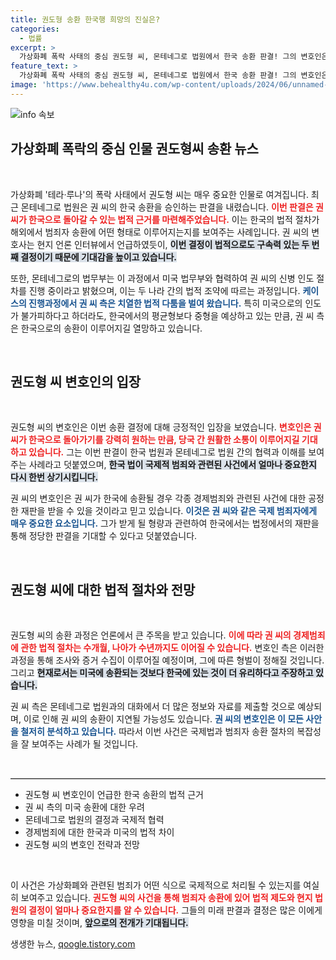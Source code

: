 ```yaml
---
title: 권도형 송환 한국행 희망의 진실은?
categories:
  - 법률
excerpt: >
  가상화폐 폭락 사태의 중심 권도형 씨, 몬테네그로 법원에서 한국 송환 판결! 그의 변호인은 조속한 귀국을 희망하며 법적 싸움이 계속될 것이라고 밝혔습니다. 과연 그는 미국으로 인도될까?
feature_text: >
  가상화폐 폭락 사태의 중심 권도형 씨, 몬테네그로 법원에서 한국 송환 판결! 그의 변호인은 조속한 귀국을 희망하며 법적 싸움이 계속될 것이라고 밝혔습니다. 과연 그는 미국으로 인도될까?
image: 'https://www.behealthy4u.com/wp-content/uploads/2024/06/unnamed-file.png'
---
```


<p><img src="https://www.behealthy4u.com/wp-content/uploads/2024/06/unnamed-file.png" alt="info 속보" /></p>

<h2 data-ke-size="size26">가상화폐 폭락의 중심 인물 권도형씨 송환 뉴스</h2>

<p data-ke-size="size16">&nbsp;</p>

<p>가상화폐 '테라·루나'의 폭락 사태에서 권도형 씨는 매우 중요한 인물로 여겨집니다. 최근 몬테네그로 법원은 권 씨의 한국 송환을 승인하는 판결을 내렸습니다. <b><span style="color: #ee2323;">이번 판결은 권 씨가 한국으로 돌아갈 수 있는 법적 근거를 마련해주었습니다.</span></b> 이는 한국의 법적 절차가 해외에서 범죄자 송환에 어떤 형태로 이루어지는지를 보여주는 사례입니다. 권 씨의 변호사는 현지 언론 인터뷰에서 언급하였듯이, <b><span style="background-color: #21538527;">이번 결정이 법적으로도 구속력 있는 두 번째 결정이기 때문에 기대감을 높이고 있습니다.</span></b></p>

<p>또한, 몬테네그로의 법무부는 이 과정에서 미국 법무부와 협력하여 권 씨의 신병 인도 절차를 진행 중이라고 밝혔으며, 이는 두 나라 간의 법적 조약에 따르는 과정입니다. <b><span style="color: #1a5490;">케이스의 진행과정에서 권 씨 측은 치열한 법적 다툼을 벌여 왔습니다.</span></b> 특히 미국으로의 인도가 불가피하다고 하더라도, 한국에서의 평균형보다 중형을 예상하고 있는 만큼, 권 씨 측은 한국으로의 송환이 이루어지길 열망하고 있습니다.</p>

<p data-ke-size="size16">&nbsp;</p>

<h2 data-ke-size="size26">권도형 씨 변호인의 입장</h2>

<p data-ke-size="size16">&nbsp;</p>

<p>권도형 씨의 변호인은 이번 송환 결정에 대해 긍정적인 입장을 보였습니다. <b><span style="color: #ee2323;">변호인은 권 씨가 한국으로 돌아가기를 강력히 원하는 만큼, 당국 간 원활한 소통이 이루어지길 기대하고 있습니다.</span></b> 그는 이번 판결이 한국 법원과 몬테네그로 법원 간의 협력과 이해를 보여주는 사례라고 덧붙였으며, <b><span style="background-color: #21538527;">한국 법이 국제적 범죄와 관련된 사건에서 얼마나 중요한지 다시 한번 상기시킵니다.</span></b></p>

<p>권 씨의 변호인은 권 씨가 한국에 송환될 경우 각종 경제범죄와 관련된 사건에 대한 공정한 재판을 받을 수 있을 것이라고 믿고 있습니다. <b><span style="color: #1a5490;">이것은 권 씨와 같은 국제 범죄자에게 매우 중요한 요소입니다.</span></b> 그가 받게 될 형량과 관련하여 한국에서는 법정에서의 재판을 통해 정당한 판결을 기대할 수 있다고 덧붙였습니다.</p>

<p data-ke-size="size16">&nbsp;</p>

<h2 data-ke-size="size26">권도형 씨에 대한 법적 절차와 전망</h2>

<p data-ke-size="size16">&nbsp;</p>

<p>권도형 씨의 송환 과정은 언론에서 큰 주목을 받고 있습니다. <b><span style="color: #ee2323;">이에 따라 권 씨의 경제범죄에 관한 법적 절차는 수개월, 나아가 수년까지도 이어질 수 있습니다.</span></b> 변호인 측은 이러한 과정을 통해 조사와 증거 수집이 이루어질 예정이며, 그에 따른 형벌이 정해질 것입니다. 그리고 <b><span style="background-color: #21538527;">현재로서는 미국에 송환되는 것보다 한국에 있는 것이 더 유리하다고 주장하고 있습니다.</span></b></p>

<p>권 씨 측은 몬테네그로 법원과의 대화에서 더 많은 정보와 자료를 제출할 것으로 예상되며, 이로 인해 권 씨의 송환이 지연될 가능성도 있습니다. <b><span style="color: #1a5490;">권 씨의 변호인은 이 모든 사안을 철저히 분석하고 있습니다.</span></b> 따라서 이번 사건은 국제법과 범죄자 송환 절차의 복잡성을 잘 보여주는 사례가 될 것입니다.</p>

<p data-ke-size="size16">&nbsp;</p>

<hr style="border:none; border-top: 1px solid #ccc;" />

<ul>
    <li>권도형 씨 변호인이 언급한 한국 송환의 법적 근거</li>
    <li>권 씨 측의 미국 송환에 대한 우려</li>
    <li>몬테네그로 법원의 결정과 국제적 협력</li>
    <li>경제범죄에 대한 한국과 미국의 법적 차이</li>
    <li>권도형 씨의 변호인 전략과 전망</li>
</ul>

<p data-ke-size="size16">&nbsp;</p>

<p>이 사건은 가상화폐와 관련된 범죄가 어떤 식으로 국제적으로 처리될 수 있는지를 여실히 보여주고 있습니다. <b><span style="color: #ee2323;">권도형 씨의 사건을 통해 범죄자 송환에 있어 법적 제도와 현지 법원의 결정이 얼마나 중요한지를 알 수 있습니다.</span></b> 그들의 미래 판결과 결정은 많은 이에게 영향을 미칠 것이며, <b><span style="background-color: #21538527;">앞으로의 전개가 기대됩니다.</span></b></p>
생생한 뉴스, <a href="https://qoogle.tistory.com" rel="dofollow">qoogle.tistory.com</a>


